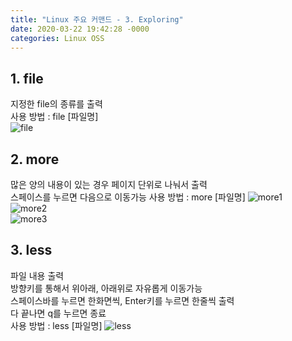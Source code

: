 ```yaml
---
title: "Linux 주요 커맨드 - 3. Exploring"
date: 2020-03-22 19:42:28 -0000
categories: Linux OSS
---
```


## 1. file   
지정한 file의 종류를 출력  
사용 방법 : file [파일명]     
![file](https://user-images.githubusercontent.com/62292136/77247536-7d74c700-6c75-11ea-8a69-932ed1fd3142.PNG)     
     
     
     
## 2. more
많은 양의 내용이 있는 경우 페이지 단위로 나눠서 출력     
스페이스를 누르면 다음으로 이동가능
사용 방법 : more [파일명]
![more1](https://user-images.githubusercontent.com/62292136/77247605-1dcaeb80-6c76-11ea-89df-956d59650d02.PNG)     
![more2](https://user-images.githubusercontent.com/62292136/77247606-202d4580-6c76-11ea-83b5-1b7a32e3596a.PNG)     
![more3](https://user-images.githubusercontent.com/62292136/77247607-23283600-6c76-11ea-89b9-1ec5d9c7dd03.PNG)     
     
     
     
## 3. less
파일 내용 출력     
방향키를 통해서 위아래, 아래위로 자유롭게 이동가능     
스페이스바를 누르면 한화면씩, Enter키를 누르면 한줄씩 출력     
다 끝나면 q를 누르면 종료          
사용 방법 : less [파일명]
![less](https://user-images.githubusercontent.com/62292136/77247686-be211000-6c76-11ea-8601-1cca3e84465a.PNG)     
 
     
